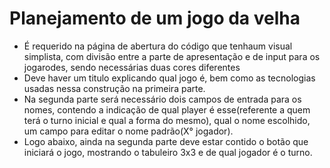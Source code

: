 # Planejamento de um jogo da velha

* É requerido na página de abertura do código que tenhaum visual simplista, com divisão entre a parte de apresentação e de input para os jogarodes, sendo necessárias duas cores diferentes
* Deve haver um titulo explicando qual jogo é, bem como as tecnologias usadas nessa construção na primeira parte.
* Na segunda parte será necessário dois campos de entrada para os nomes, contendo a indicação de qual player é esse(referente a quem terá o turno inicial e qual a forma do mesmo), qual o nome escolhido, um campo para editar o nome padrão(X° jogador).
* Logo abaixo, ainda na segunda parte deve estar contido o botão que iniciará o jogo, mostrando o tabuleiro 3x3 e de qual jogador é o turno.